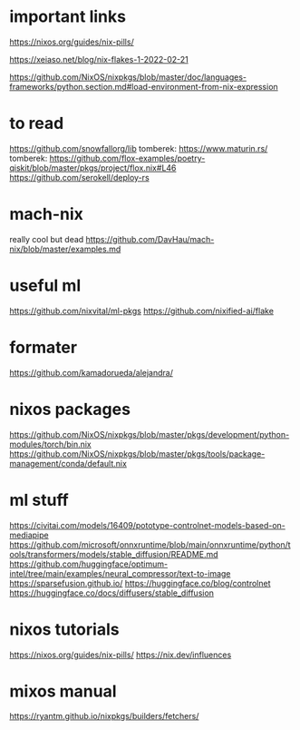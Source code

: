 
# important links
https://nixos.org/guides/nix-pills/

https://xeiaso.net/blog/nix-flakes-1-2022-02-21


https://github.com/NixOS/nixpkgs/blob/master/doc/languages-frameworks/python.section.md#load-environment-from-nix-expression

# to read
https://github.com/snowfallorg/lib
tomberek: https://www.maturin.rs/
tomberek: https://github.com/flox-examples/poetry-qiskit/blob/master/pkgs/project/flox.nix#L46
https://github.com/serokell/deploy-rs

# mach-nix
really cool but dead
https://github.com/DavHau/mach-nix/blob/master/examples.md


# useful ml
https://github.com/nixvital/ml-pkgs
https://github.com/nixified-ai/flake

# formater
https://github.com/kamadorueda/alejandra/

# nixos packages
https://github.com/NixOS/nixpkgs/blob/master/pkgs/development/python-modules/torch/bin.nix
https://github.com/NixOS/nixpkgs/blob/master/pkgs/tools/package-management/conda/default.nix

# ml stuff

 https://civitai.com/models/16409/pototype-controlnet-models-based-on-mediapipe
 https://github.com/microsoft/onnxruntime/blob/main/onnxruntime/python/tools/transformers/models/stable_diffusion/README.md
https://github.com/huggingface/optimum-intel/tree/main/examples/neural_compressor/text-to-image
 https://sparsefusion.github.io/
 https://huggingface.co/blog/controlnet
 https://huggingface.co/docs/diffusers/stable_diffusion


 #  nixos tutorials
 https://nixos.org/guides/nix-pills/
 https://nix.dev/influences

 # mixos manual
 https://ryantm.github.io/nixpkgs/builders/fetchers/